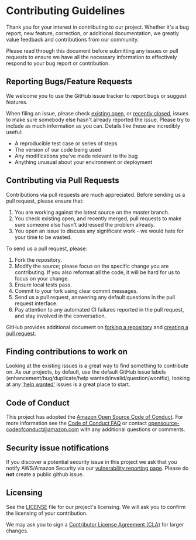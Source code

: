 # Contributing Guidelines 
 
Thank you for your interest in contributing to our project. Whether it's a bug report, new feature, correction, or additional 
documentation, we greatly value feedback and contributions from our community. 
 
Please read through this document before submitting any issues or pull requests to ensure we have all the necessary 
information to effectively respond to your bug report or contribution. 
 
 
## Reporting Bugs/Feature Requests 
 
We welcome you to use the GitHub issue tracker to report bugs or suggest features. 
 
When filing an issue, please check [existing open](https://github.com/awslabs/aws-c-cal/issues), or [recently closed](https://github.com/awslabs/aws-c-cal/issues?utf8=%E2%9C%93&q=is%3Aissue%20is%3Aclosed%20), issues to make sure somebody else hasn't already 
reported the issue. Please try to include as much information as you can. Details like these are incredibly useful: 
 
* A reproducible test case or series of steps 
* The version of our code being used 
* Any modifications you've made relevant to the bug 
* Anything unusual about your environment or deployment 
 
 
## Contributing via Pull Requests 
Contributions via pull requests are much appreciated. Before sending us a pull request, please ensure that: 
 
1. You are working against the latest source on the *master* branch. 
2. You check existing open, and recently merged, pull requests to make sure someone else hasn't addressed the problem already. 
3. You open an issue to discuss any significant work - we would hate for your time to be wasted. 
 
To send us a pull request, please: 
 
1. Fork the repository. 
2. Modify the source; please focus on the specific change you are contributing. If you also reformat all the code, it will be hard for us to focus on your change. 
3. Ensure local tests pass. 
4. Commit to your fork using clear commit messages. 
5. Send us a pull request, answering any default questions in the pull request interface. 
6. Pay attention to any automated CI failures reported in the pull request, and stay involved in the conversation. 
 
GitHub provides additional document on [forking a repository](https://help.github.com/articles/fork-a-repo/) and 
[creating a pull request](https://help.github.com/articles/creating-a-pull-request/). 
 
 
## Finding contributions to work on 
Looking at the existing issues is a great way to find something to contribute on. As our projects, by default, use the default GitHub issue labels (enhancement/bug/duplicate/help wanted/invalid/question/wontfix), looking at any ['help wanted'](https://github.com/awslabs/aws-c-cal/labels/help%20wanted) issues is a great place to start. 
 
 
## Code of Conduct 
This project has adopted the [Amazon Open Source Code of Conduct](https://aws.github.io/code-of-conduct). 
For more information see the [Code of Conduct FAQ](https://aws.github.io/code-of-conduct-faq) or contact 
opensource-codeofconduct@amazon.com with any additional questions or comments. 
 
 
## Security issue notifications 
If you discover a potential security issue in this project we ask that you notify AWS/Amazon Security via our [vulnerability reporting page](http://aws.amazon.com/security/vulnerability-reporting/). Please do **not** create a public github issue. 
 
 
## Licensing 
 
See the [LICENSE](https://github.com/awslabs/aws-c-cal/blob/master/LICENSE) file for our project's licensing. We will ask you to confirm the licensing of your contribution. 
 
We may ask you to sign a [Contributor License Agreement (CLA)](http://en.wikipedia.org/wiki/Contributor_License_Agreement) for larger changes. 

